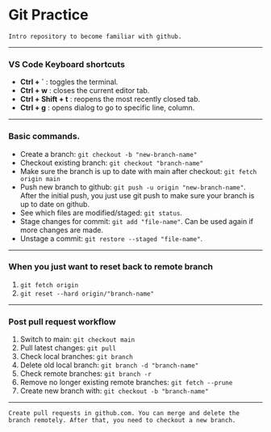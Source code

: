 # Git Practice
    Intro repository to become familiar with github.
---
### VS Code Keyboard shortcuts
- **Ctrl + `** : toggles the terminal.
- **Ctrl + w** : closes the current editor tab.
- **Ctrl + Shift + t** : reopens the most recently closed tab.
- **Ctrl + g** : opens dialog to go to specific line, column.
---
### Basic commands.
- Create a branch: `git checkout -b "new-branch-name"`
- Checkout existing branch: `git checkout "branch-name"`
- Make sure the branch is up to date with main after checkout:
`git fetch origin main`
- Push new branch to github: `git push -u origin "new-branch-name"`.
After the initial push, you just use git push to make sure your branch
is up to date on github.
- See which files are modified/staged: `git status`.
- Stage changes for commit: `git add "file-name"`.
Can be used again if more changes are made.
- Unstage a commit: `git restore --staged "file-name"`.
---
### When you just want to reset back to remote branch
1. `git fetch origin`
2. `git reset --hard origin/"branch-name"`
---
### Post pull request workflow
1. Switch to main: `git checkout main`
2. Pull latest changes: `git pull`
3. Check local branches: `git branch`
4. Delete old local branch: `git branch -d "branch-name"`
5. Check remote branches: `git branch -r`
6. Remove no longer existing remote branches: `git fetch --prune`
7. Create new branch with: `git checkout -b "branch-name"`
---
    Create pull requests in github.com. You can merge and delete the
    branch remotely. After that, you need to checkout a new branch.
